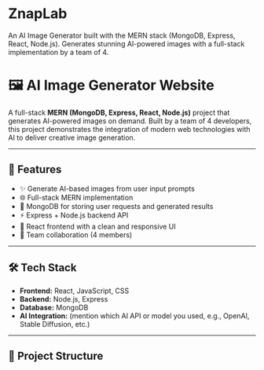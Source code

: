 # ZnapLab
An AI Image Generator built with the MERN stack (MongoDB, Express, React, Node.js). Generates stunning AI-powered images with a full-stack implementation by a team of 4.
# 🖼️ AI Image Generator Website

A full-stack **MERN (MongoDB, Express, React, Node.js)** project that generates AI-powered images on demand. Built by a team of 4 developers, this project demonstrates the integration of modern web technologies with AI to deliver creative image generation.

---

## 🚀 Features
- ✨ Generate AI-based images from user input prompts
- 🌐 Full-stack MERN implementation
- 💾 MongoDB for storing user requests and generated results
- ⚡ Express + Node.js backend API
- 🎨 React frontend with a clean and responsive UI
- 👥 Team collaboration (4 members)

---

## 🛠️ Tech Stack
- **Frontend:** React, JavaScript, CSS
- **Backend:** Node.js, Express
- **Database:** MongoDB
- **AI Integration:** (mention which AI API or model you used, e.g., OpenAI, Stable Diffusion, etc.)

---

## 📂 Project Structure
